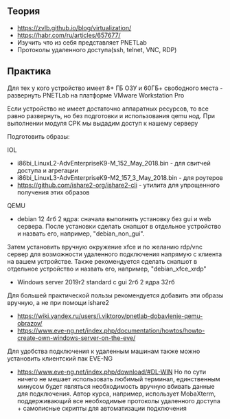 ## Теория
- https://zvlb.github.io/blog/virtualization/
- https://habr.com/ru/articles/657677/
- Изучить что из себя представляет PNETLab
- Протоколы удаленного доступа(ssh, telnet, VNC, RDP)
## Практика
Для тех у кого устройство имеет 8+ ГБ ОЗУ и 60ГБ+ свободного места - развернуть PNETLab на платформе VMware Workstation Pro

Если устройство не имеет достаточно аппаратных ресурсов, то все равно развернуть, но без подготовки и использования qemu нод. При выполнении модуля СРК мы выдадим доступ к нашему серверу

Подготовить образы:

IOL
- i86bi_LinuxL2-AdvEnterpriseK9-M_152_May_2018.bin - для свитчей доступа и агрегации
- i86bi_LinuxL3-AdvEnterpriseK9-M2_157_3_May_2018.bin - для роутеров
- https://github.com/ishare2-org/ishare2-cli - утилита для упрощенного получения этих образов

QEMU
- debian 12 4гб 2 ядра: сначала выполнить установку без gui и web сервера. После установки сделать снапшот в отдельное устройство и назвать его, например, "debian_non_gui".

Затем установить вручную окружение xfce и по желанию rdp/vnc сервер для возможности удаленного подключения напрямую с клиента на вашем устройстве. Также рекомендуется сделать снапшот в отдельное устройство и назвать его, например, "debian_xfce_xrdp"
- Windows server 2019r2 standard с gui 2гб 2 ядра 32гб

Для большей практической пользы рекомендуется добавить эти образы вручную, а не при помощи ishare2
- https://wiki.yandex.ru/users/i.viktorov/pnetlab-dobavlenie-qemu-obrazov/
- https://www.eve-ng.net/index.php/documentation/howtos/howto-create-own-windows-server-on-the-eve/

Для удобства подключения к удаленным машинам также можно установить клиентский пак EVE-NG
- https://www.eve-ng.net/index.php/download/#DL-WIN
Но по сути ничего не мешает использовать любимый терминал, единственным минусом будет являться необходимость вручную вбивать данные для подключения. Автор курса, например, использует MobaXterm, поддерживающий все необходимые протоколы удаленного доступа + самописные скрипты для автоматизации подключения
